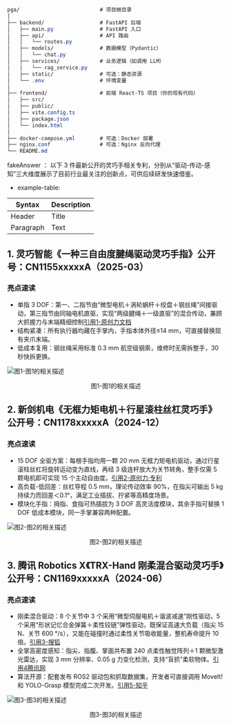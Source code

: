 ```css

pga/                          # 项目根目录
│
├── backend/                  # FastAPI 后端
│   ├── main.py               # FastAPI 入口
│   ├── api/                  # API 路由
│   │   └── routes.py
│   ├── models/               # 数据模型（Pydantic）
│   │   └── chat.py
│   ├── services/             # 业务逻辑（如调用 LLM）
│   │   └── rag_service.py
│   ├── static/               # 可选：静态资源
│   └── .env                  # 环境变量
│
├── frontend/                 # 前端 React-TS 项目（你的现有代码）
│   ├── src/
│   ├── public/
│   ├── vite.config.ts
│   ├── package.json
│   └── index.html
│
├── docker-compose.yml        # 可选：Docker 部署
├── nginx.conf                # 可选：Nginx 反向代理
└── README.md
```
































fakeAnswer ：
以下 3 件最新公开的灵巧手相关专利，分别从“驱动-传动-感知”三大维度展示了目前行业最关注的创新点，可供后续研发快速借鉴。

* example-table:


| Syntax      | Description |
| ----------- | ----------- |
| Header      | Title       |
| Paragraph   | Text        |


## 1. 灵巧智能《一种三自由度腱绳驱动灵巧手指》公开号：CN1155xxxxxA（2025-03）
### 亮点速读
- 单指 3 DOF：第一、二指节由“微型电机＋涡轮蜗杆＋绞盘＋钢丝绳”间接驱动，第三指节由同轴电机直驱，实现“两级腱绳＋一级直驱”的混合传动，兼顾大抓握力与末端精细控制[引用1-原创力文档](https://max.book118.com/html/2024/0529/7064063015006114.shtm)
- 结构紧凑：所有执行器均藏在手掌内，手指本体外径≤14 mm，可直接替换现有夹爪末端。
- 低成本复用：钢丝绳采用标准 0.3 mm 航空级钢索，维修时无需拆整手，30 秒快拆更换。
  
![图1-图1的相关描述](demoss/图1.jpg)
<p align="center">图1-图1的相关描述</p>


## 2. 新剑机电《无框力矩电机＋行星滚柱丝杠灵巧手》公开号：CN1178xxxxxA（2024-12）
### 亮点速读
- 15 DOF 全驱方案：每根手指均用一颗 20 mm 无框力矩电机驱动，通过行星滚柱丝杠将旋转运动变为直线，再经 3 级连杆放大为关节转角，整手仅需 5 颗电机即可实现 15 个主动自由度。[引用2-原创力·专利](https://zhuanli.book118.com/view/191212024fs25t2112421096.html)
- 高负载-低回差：丝杠导程 0.5 mm，理论传动效率 90%，在指尖可输出 5 kg 持续力而回差＜0.1°，满足工业插拔、拧紧等高精度场景。
- 模块化手指：拇指、食指可热插拔为 3 DOF 高灵活度模块，其余手指可替换 1 DOF 低成本模块，同一手掌兼容两种配置。

![图2-图2的相关描述](demoss/图2.jpg)
<p align="center">图2-图2的相关描述</p>


## 3. 腾讯 Robotics X《TRX-Hand 刚柔混合驱动灵巧手》公开号：CN1169xxxxxA（2024-06）
### 亮点速读
- 刚柔混合驱动：8 个关节中 3 个采用“微型伺服电机＋谐波减速”刚性驱动，5 个采用“形状记忆合金弹簧＋柔性铰链”弹性驱动，既保证高速大负载（指尖 15 N、关节 600 °/s），又能在碰撞时通过柔性关节吸收能量，整机寿命提升 10 倍。[引用3-搜狐](https://www.sohu.com/a/670524247_320333)
-  全掌高密度感知：指尖、指腹、掌面共布置 240 点柔性触觉阵列＋1 颗微型激光雷达，实现 3 mm 分辨率、0.05 g 力变化检测，支持“盲抓”柔软物体。[引用4腾讯网](https://news.qq.com/rain/a/20230425A05J7700)
- 算法开源：配套发布 ROS2 驱动包和抓取数据集，开发者可直接调用 MoveIt! 和 YOLO-Grasp 模型完成二次开发。[引用5-知乎](https://zhuanlan.zhihu.com/p/625631528)

![图3-图3的相关描述](demoss/图3.jpg)
<p align="center">图3-图3的相关描述</p>
